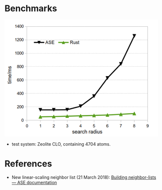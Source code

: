 
# Benchmarks

![img](data/18/e98475-1852-4bd7-b282-d76991eb42e6/ase-nl.png)

-   test system: Zeolite CLO, containing 4704 atoms.


# References

-   New linear-scaling neighbor list (21 March 2018): [Building neighbor-lists — ASE documentation](https://wiki.fysik.dtu.dk/ase/ase/neighborlist.html)

